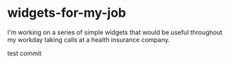 # widgets-for-my-job

I'm working on a series of simple widgets that would be useful throughout my workday taking calls at a health insurance company.

test commit
